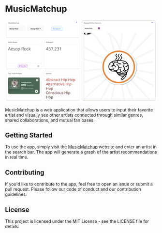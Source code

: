 # MusicMatchup

![screenshot](www/ss.png)

MusicMatchup is a web application that allows users to input their favorite artist and visually see other artists connected through similar genres, shared collaborations, and mutual fan bases.

## Getting Started

To use the app, simply visit the [MusicMatchup](https://dbrocker.shinyapps.io/MusicMatchup/) website and enter an artist in the search bar. The app will generate a graph of the artist recommendations in real time.

## Contributing

If you'd like to contribute to the app, feel free to open an issue or submit a pull request. Please follow our code of conduct and our contribution guidelines.

## License

This project is licensed under the MIT License - see the LICENSE file for details.
